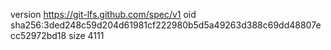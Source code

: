 version https://git-lfs.github.com/spec/v1
oid sha256:3ded248c59d204d61981cf222980b5d5a49263d388c69dd48807ecc52972bd18
size 4111
